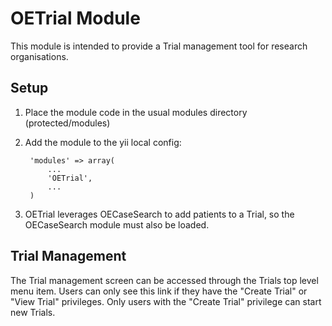 OETrial Module
========================

This module is intended to provide a Trial management tool for research organisations.

Setup
-----

1. Place the module code in the usual modules directory (protected/modules)
1. Add the module to the yii local config:

        'modules' => array(
            ...
            'OETrial',
            ...
        )

1. OETrial leverages OECaseSearch to add patients to a Trial, so the OECaseSearch module must also be loaded.

Trial Management
----------------

The Trial management screen can be accessed through the Trials top level menu item. 
Users can only see this link if they have the "Create Trial" or "View Trial" privileges.
Only users with the "Create Trial" privilege can start new Trials.
